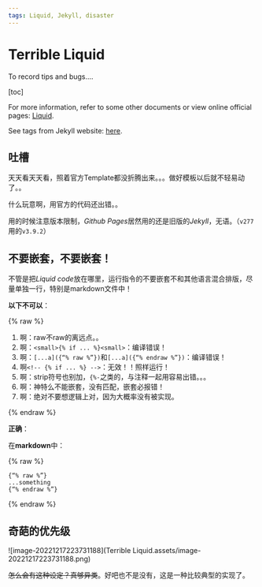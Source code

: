 ```yaml
---
tags: Liquid, Jekyll, disaster
---
```


# Terrible Liquid

To record tips and bugs....

[toc]

For more information, refer to some other documents or view online official pages: [Liquid](https://shopify.github.io/liquid/).

See tags from Jekyll website: [here](http://jekyllrb.com/docs/liquid/tags/).

## 吐槽

天天看天天看，照着官方Template都没折腾出来。。。做好模板以后就不轻易动了。。

什么玩意啊，用官方的代码还出错。。

用的时候注意版本限制，*Github Pages*居然用的还是旧版的*Jekyll*，无语。（`v277`用的`v3.9.2`）

## 不要嵌套，不要嵌套！

不管是把*Liquid code*放在哪里，运行指令的不要嵌套不和其他语言混合排版，尽量单独一行，特别是markdown文件中！

**以下不可以**：

{% raw %}

1. 啊：raw不raw的离远点。。
2. 啊：`<small>{% if ... %}<small>`：编译错误！
3. 啊：`[...a]({“% raw %”})`和`[...a]({“% endraw %”})`：编译错误！
4. 啊`<!-- {% if ... %} -->`：无效！！照样运行！
5. 啊：strip符号也别加，`{%-`之类的，与注释一起用容易出错。。。
6. 啊：神特么不能嵌套，没有匹配，嵌套必报错！
7. 啊：绝对不要想逻辑上对，因为大概率没有被实现。

{% endraw %}

**正确**：

在**markdown**中：

{% raw %}

```
{“% raw %”}
...something
{“% endraw %”}
```

{% endraw %}

## 奇葩的优先级

![image-20221217223731188](Terrible Liquid.assets/image-20221217223731188.png)

<del>怎么会有这种设定？真够异类</del>。好吧也不是没有，这是一种比较典型的实现了。